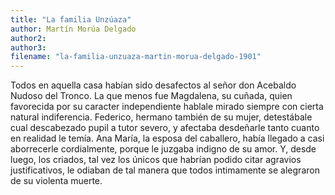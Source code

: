 ```yaml
---
title: "La familia Unzúaza"
author: Martín Morúa Delgado
author2: 
author3: 
filename: "la-familia-unzuaza-martin-morua-delgado-1901"
---
```

Todos en aquella casa habían sido desafectos al señor don Acebaldo Nudoso del Tronco.
La que menos fue Magdalena, su cuñada, quien favorecida por su caracter independiente hablale mirado siempre con cierta natural indiferencia. Federico, hermano también de su mujer, detestábale cual descabezado pupil a tutor severo, y afectaba desdeñarle tanto cuanto en realidad le temía. Ana María, la esposa del caballero, había llegado a casi aborrecerle cordialmente, porque le juzgaba indigno de su amor. Y, desde luego, los criados, tal vez los únicos que habrían podido citar agravios justificativos, le odiaban de tal manera que todos intimamente se alegraron de su violenta muerte.